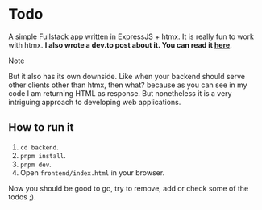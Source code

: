 # Todo

A simple Fullstack app written in ExpressJS + htmx. It is really fun to work with htmx. **I also wrote a dev.to post about it. You can read it [here](https://dev.to/kasir-barati/htmx-and-expressjs-36dk)**.

> [!NOTE]
>
> But it also has its own downside. Like when your backend should serve other clients other than htmx, then what? because as you can see in my code I am returning HTML as response. But nonetheless it is a very intriguing approach to developing web applications.

## How to run it

1. `cd backend`.
2. `pnpm install`.
3. `pnpm dev`.
4. Open `frontend/index.html` in your browser.

Now you should be good to go, try to remove, add or check some of the todos ;).
